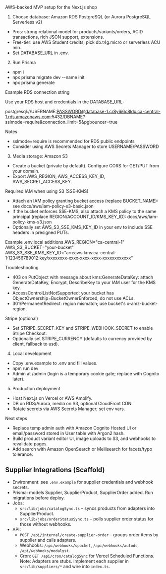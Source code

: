AWS-backed MVP setup for the Next.js shop

1) Choose database: Amazon RDS PostgreSQL (or Aurora PostgreSQL Serverless v2)
- Pros: strong relational model for products/variants/orders, ACID transactions, rich JSON support, extensions.
- Free-tier: use AWS Student credits; pick db.t4g.micro or serverless ACU min.
- Set DATABASE_URL in .env.

2) Run Prisma
- npm i
- npx prisma migrate dev --name init
- npx prisma generate

Example RDS connection string

Use your RDS host and credentials in the DATABASE_URL:

postgresql://USERNAME:PASSWORD@database-1.cr8y6i6c8ldx.ca-central-1.rds.amazonaws.com:5432/DBNAME?sslmode=require&connection_limit=5&pgbouncer=true

Notes
- sslmode=require is recommended for RDS public endpoints
- Consider using AWS Secrets Manager to store USERNAME/PASSWORD

3) Media storage: Amazon S3
- Create a bucket (private by default). Configure CORS for GET/PUT from your domain.
- Export AWS_REGION, AWS_ACCESS_KEY_ID, AWS_SECRET_ACCESS_KEY.

Required IAM when using S3 (SSE-KMS)
- Attach an IAM policy granting bucket access (replace BUCKET_NAME): see docs/aws/iam-policy-s3-basic.json
- If the bucket enforces SSE-KMS, also attach a KMS policy to the same principal (replace REGION/ACCOUNT_ID/KMS_KEY_ID): docs/aws/iam-policy-kms-s3.json
- Optionally set AWS_S3_SSE_KMS_KEY_ID in your env to include SSE headers in presigned PUTs.

Example .env.local additions
AWS_REGION="ca-central-1"
AWS_S3_BUCKET="your-bucket"
AWS_S3_SSE_KMS_KEY_ID="arn:aws:kms:ca-central-1:123456789012:key/xxxxxxxx-xxxx-xxxx-xxxx-xxxxxxxxxxxx"

Troubleshooting
- 403 on PutObject with message about kms:GenerateDataKey: attach GenerateDataKey, Encrypt, DescribeKey to your IAM user for the KMS key.
- AccessControlListNotSupported: your bucket has ObjectOwnership=BucketOwnerEnforced; do not use ACLs.
- 301/PermanentRedirect: region mismatch; use bucket's x-amz-bucket-region.

Stripe (optional)
- Set STRIPE_SECRET_KEY and STRIPE_WEBHOOK_SECRET to enable Stripe Checkout.
- Optionally set STRIPE_CURRENCY (defaults to currency provided by client, fallback to usd).

4) Local development
- Copy .env.example to .env and fill values.
- npm run dev
- Admin at /admin (login is a temporary cookie gate; replace with Cognito later).

5) Production deployment
- Host Next.js on Vercel or AWS Amplify.
- DB on RDS/Aurora, media on S3, optional CloudFront CDN.
- Rotate secrets via AWS Secrets Manager; set env vars.

Next steps
- Replace temp admin auth with Amazon Cognito Hosted UI or email/password stored in User table with Argon2 hash.
- Build product variant editor UI, image uploads to S3, and webhooks to revalidate pages.
- Add search with Amazon OpenSearch or Meilisearch for facets/typo tolerance.

Supplier Integrations (Scaffold)
--------------------------------
- Environment: see `.env.example` for supplier credentials and webhook secrets.
- Prisma: models Supplier, SupplierProduct, SupplierOrder added. Run migrations before deploy.
- Jobs:
	- `src/lib/jobs/catalogSync.ts` – syncs products from adapters into SupplierProduct.
	- `src/lib/jobs/orderStatusSync.ts` – polls supplier order status for those without webhooks.
- API:
	- `POST /api/internal/create-supplier-order` – groups order items by supplier and calls adapters.
	- Webhooks: `/api/webhooks/spocket`, `/api/webhooks/autods`, `/api/webhooks/modalyst`.
	- Cron: `GET /api/cron/catalogSync` for Vercel Scheduled Functions.
Note: Adapters are stubs. Implement each supplier in `src/lib/suppliers/*` and wire into `index.ts`.
